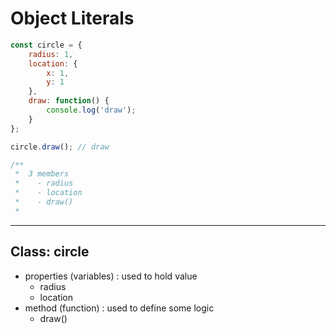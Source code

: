 # Object Literals

```javascript
const circle = {
    radius: 1,
    location: {
        x: 1,
        y: 1
    },
    draw: function() {
        console.log('draw');
    }
};

circle.draw(); // draw

/**
 *  3 members
 *    - radius
 *    - location
 *    - draw()
 *
```

---

## Class: circle

- properties (variables) : used to hold value
  - radius
  - location
- method (function) : used to define some logic
  - draw()
